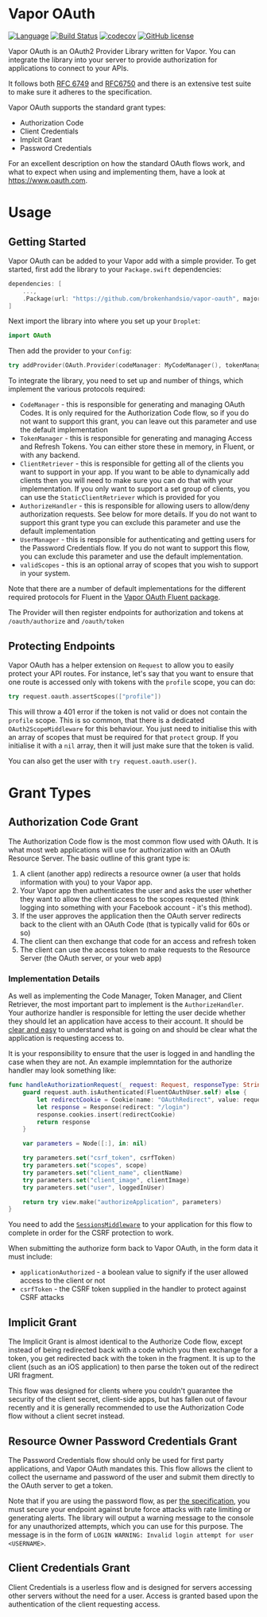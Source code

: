 # Vapor OAuth

[![Language](https://img.shields.io/badge/Swift-3.1-brightgreen.svg)](http://swift.org)
[![Build Status](https://travis-ci.org/brokenhandsio/vapor-oauth.svg?branch=master)](https://travis-ci.org/brokenhandsio/vapor-oauth)
[![codecov](https://codecov.io/gh/brokenhandsio/vapor-oauth/branch/master/graph/badge.svg)](https://codecov.io/gh/brokenhandsio/vapor-oauth)
[![GitHub license](https://img.shields.io/badge/license-MIT-blue.svg)](https://raw.githubusercontent.com/brokenhandsio/vapor-oauth/master/LICENSE)

Vapor OAuth is an OAuth2 Provider Library written for Vapor. You can integrate the library into your server to provide authorization for applications to connect to your APIs.

It follows both [RFC 6749](https://tools.ietf.org/html/rfc6749) and [RFC6750](https://tools.ietf.org/html/rfc6749) and there is an extensive test suite to make sure it adheres to the specification.

Vapor OAuth supports the standard grant types:

* Authorization Code
* Client Credentials
* Implcit Grant
* Password Credentials

For an excellent description on how the standard OAuth flows work, and what to expect when using and implementing them, have a look at https://www.oauth.com.

# Usage

## Getting Started

Vapor OAuth can be added to your Vapor add with a simple provider. To get started, first add the library to your `Package.swift` dependencies:

```swift
dependencies: [
    ...,
    .Package(url: "https://github.com/brokenhandsio/vapor-oauth", majorVersion: 0)
]
```

Next import the library into where you set up your `Droplet`:

```swift
import OAuth
```

Then add the provider to your `Config`:

```swift
try addProvider(OAuth.Provider(codeManager: MyCodeManager(), tokenManager: MyTokenManager(), clientRetriever: MyClientRetriever(), authorizeHandler: MyAuthHandler(), userManager: MyUserManager(), validScopes: ["view_profile", "edit_profile"]))
```

To integrate the library, you need to set up and number of things, which implement the various protocols required:

* `CodeManager` - this is responsible for generating and managing OAuth Codes. It is only required for the Authorization Code flow, so if you do not want to support this grant, you can leave out this parameter and use the default implementation
* `TokenManager` - this is responsible for generating and managing Access and Refresh Tokens. You can either store these in memory, in Fluent, or with any backend.
* `ClientRetriever` - this is responsible for getting all of the clients you want to support in your app. If you want to be able to dynamically add clients then you will need to make sure you can do that with your implementation. If you only want to support a set group of clients, you can use the `StaticClientRetriever` which is provided for you
* `AuthorizeHandler` - this is responsible for allowing users to allow/deny authorization requests. See below for more details. If you do not want to support this grant type you can exclude this parameter and use the default implementation
* `UserManager` - this is responsible for authenticating and getting users for the Password Credentials flow. If you do not want to support this flow, you can exclude this parameter and use the default implementation.
* `validScopes` - this is an optional array of scopes that you wish to support in your system.

Note that there are a number of default implementations for the different required protocols for Fluent in the [Vapor OAuth Fluent package](https://github.com/brokenhandsio/vapor-oauth-fluent).

The Provider will then register endpoints for authorization and tokens at `/oauth/authorize` and `/oauth/token`

## Protecting Endpoints

Vapor OAuth has a helper extension on `Request` to allow you to easily protect your API routes. For instance, let's say that you want to ensure that one route is accessed only with tokens with the `profile` scope, you can do:

```swift
try request.oauth.assertScopes(["profile"])
```

This will throw a 401 error if the token is not valid or does not contain the `profile` scope. This is so common, that there is a dedicated `OAuth2ScopeMiddleware` for this behaviour. You just need to initialise this with an array of scopes that must be required for that `protect` group. If you initialise it with a `nil` array, then it will just make sure that the token is valid.

You can also get the user with `try request.oauth.user()`.

# Grant Types

## Authorization Code Grant

The Authorization Code flow is the most common flow used with OAuth. It is what most web applications will use for authorization with an OAuth Resource Server. The basic outline of this grant type is:

1. A client (another app) redirects a resource owner (a user that holds information with you) to your Vapor app.
2. Your Vapor app then authenticates the user and asks the user whether they want to allow the client access to the scopes requested (think logging into something with your Facebook account - it's this method).
3. If the user approves the application then the OAuth server redirects back to the client with an OAuth Code (that is typically valid for 60s or so)
4. The client can then exchange that code for an access and refresh token
5. The client can use the access token to make requests to the Resource Server (the OAuth server, or your web app)

### Implementation Details

As well as implementing the Code Manager, Token Manager, and Client Retriever, the most important part to implement is the `AuthorizeHandler`. Your authorize handler is responsible for letting the user decide whether they should let an application have access to their account. It should be [clear and easy](https://www.oauth.com/oauth2-servers/authorization/the-authorization-interface/) to understand what is going on and should be clear what the application is requesting access to.

It is your responsibility to ensure that the user is logged in and handling the case when they are not. An example implemntation for the authorize handler may look something like:

```swift
func handleAuthorizationRequest(_ request: Request, responseType: String, clientID: String, redirectURI: URI, scope: [String], state: String?, csrfToken: String) throws -> ResponseRepresentable {
    guard request.auth.isAuthenticated(FluentOAuthUser.self) else {
        let redirectCookie = Cookie(name: "OAuthRedirect", value: request.uri.description)
        let response = Response(redirect: "/login")
        response.cookies.insert(redirectCookie)
        return response
    }

    var parameters = Node([:], in: nil)

    try parameters.set("csrf_token", csrfToken)
    try parameters.set("scopes", scope)
    try parameters.set("client_name", clientName)
    try parameters.set("client_image", clientImage)
    try parameters.set("user", loggedInUser)

    return try view.make("authorizeApplication", parameters)
}
```

You need to add the [`SessionsMiddleware`](https://docs.vapor.codes/2.0/sessions/sessions/) to your application for this flow to complete in order for the CSRF protection to work.

When submitting the authorize form back to Vapor OAuth, in the form data it must include:

* `applicationAuthorized` - a boolean value to signify if the user allowed access to the client or not
* `csrfToken` - the CSRF token supplied in the handler to protect against CSRF attacks

## Implicit Grant

The Implicit Grant is almost identical to the Authorize Code flow, except instead of being redirected back with a code which you then exchange for a token, you get redirected back with the token in the fragment. It is up to the client (such as an iOS application) to then parse the token out of the redirect URI fragment.

This flow was designed for clients where you couldn't guarantee the security of the client secret, client-side apps, but has fallen out of favour recently and it is generally recommended to use the Authorization Code flow without a client secret instead.

## Resource Owner Password Credentials Grant

The Password Credentials flow should only be used for first party applications, and Vapor OAuth mandates this. This flow allows the client to collect the username and password of the user and submit them directly to the OAuth server to get a token.

Note that if you are using the password flow, as per [the specification](https://tools.ietf.org/html/rfc6749#section-4.3.2), you must secure your endpoint against brute force attacks with rate limiting or generating alerts. The library will output a warning message to the console for any unauthorized attempts, which you can use for this purpose. The message is in the form of `LOGIN WARNING: Invalid login attempt for user <USERNAME>`.

## Client Credentials Grant

Client Credentials is a userless flow and is designed for servers accessing other servers without the need for a user. Access is granted based upon the authentication of the client requesting access.

